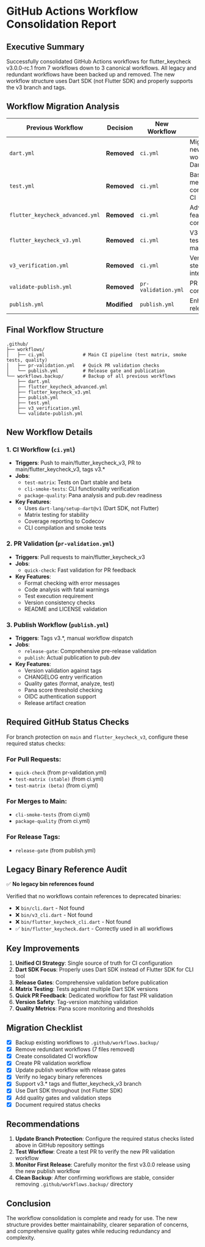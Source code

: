 # GitHub Actions Workflow Consolidation Report

## Executive Summary

Successfully consolidated GitHub Actions workflows for flutter_keycheck v3.0.0-rc.1 from 7 workflows down to 3 canonical workflows. All legacy and redundant workflows have been backed up and removed. The new workflow structure uses Dart SDK (not Flutter SDK) and properly supports the v3 branch and tags.

## Workflow Migration Analysis

| Previous Workflow | Decision | New Workflow | Notes |
|-------------------|----------|--------------|-------|
| `dart.yml` | **Removed** | `ci.yml` | Migrated to new CI workflow with Dart SDK |
| `test.yml` | **Removed** | `ci.yml` | Basic tests merged into comprehensive CI |
| `flutter_keycheck_advanced.yml` | **Removed** | `ci.yml` | Advanced features consolidated |
| `flutter_keycheck_v3.yml` | **Removed** | `ci.yml` | V3-specific tests now in main CI |
| `v3_verification.yml` | **Removed** | `ci.yml` | Verification steps integrated |
| `validate-publish.yml` | **Removed** | `pr-validation.yml` | PR checks consolidated |
| `publish.yml` | **Modified** | `publish.yml` | Enhanced with release gates |

## Final Workflow Structure

```
.github/
├── workflows/
│   ├── ci.yml              # Main CI pipeline (test matrix, smoke tests, quality)
│   ├── pr-validation.yml   # Quick PR validation checks
│   └── publish.yml         # Release gate and publication
└── workflows.backup/       # Backup of all previous workflows
    ├── dart.yml
    ├── flutter_keycheck_advanced.yml
    ├── flutter_keycheck_v3.yml
    ├── publish.yml
    ├── test.yml
    ├── v3_verification.yml
    └── validate-publish.yml
```

## New Workflow Details

### 1. CI Workflow (`ci.yml`)
- **Triggers**: Push to main/flutter_keycheck_v3, PR to main/flutter_keycheck_v3, tags v3.*
- **Jobs**:
  - `test-matrix`: Tests on Dart stable and beta
  - `cli-smoke-tests`: CLI functionality verification
  - `package-quality`: Pana analysis and pub.dev readiness
- **Key Features**:
  - Uses `dart-lang/setup-dart@v1` (Dart SDK, not Flutter)
  - Matrix testing for stability
  - Coverage reporting to Codecov
  - CLI compilation and smoke tests

### 2. PR Validation (`pr-validation.yml`)
- **Triggers**: Pull requests to main/flutter_keycheck_v3
- **Jobs**:
  - `quick-check`: Fast validation for PR feedback
- **Key Features**:
  - Format checking with error messages
  - Code analysis with fatal warnings
  - Test execution requirement
  - Version consistency checks
  - README and LICENSE validation

### 3. Publish Workflow (`publish.yml`)
- **Triggers**: Tags v3.*, manual workflow dispatch
- **Jobs**:
  - `release-gate`: Comprehensive pre-release validation
  - `publish`: Actual publication to pub.dev
- **Key Features**:
  - Version validation against tags
  - CHANGELOG entry verification
  - Quality gates (format, analyze, test)
  - Pana score threshold checking
  - OIDC authentication support
  - Release artifact creation

## Required GitHub Status Checks

For branch protection on `main` and `flutter_keycheck_v3`, configure these required status checks:

### For Pull Requests:
- `quick-check` (from pr-validation.yml)
- `test-matrix (stable)` (from ci.yml)
- `test-matrix (beta)` (from ci.yml)

### For Merges to Main:
- `cli-smoke-tests` (from ci.yml)
- `package-quality` (from ci.yml)

### For Release Tags:
- `release-gate` (from publish.yml)

## Legacy Binary Reference Audit

✅ **No legacy bin references found**

Verified that no workflows contain references to deprecated binaries:
- ❌ `bin/cli.dart` - Not found
- ❌ `bin/v3_cli.dart` - Not found  
- ❌ `bin/flutter_keycheck_cli.dart` - Not found
- ✅ `bin/flutter_keycheck.dart` - Correctly used in all workflows

## Key Improvements

1. **Unified CI Strategy**: Single source of truth for CI configuration
2. **Dart SDK Focus**: Properly uses Dart SDK instead of Flutter SDK for CLI tool
3. **Release Gates**: Comprehensive validation before publication
4. **Matrix Testing**: Tests against multiple Dart SDK versions
5. **Quick PR Feedback**: Dedicated workflow for fast PR validation
6. **Version Safety**: Tag-version matching validation
7. **Quality Metrics**: Pana score monitoring and thresholds

## Migration Checklist

- [x] Backup existing workflows to `.github/workflows.backup/`
- [x] Remove redundant workflows (7 files removed)
- [x] Create consolidated CI workflow
- [x] Create PR validation workflow
- [x] Update publish workflow with release gates
- [x] Verify no legacy binary references
- [x] Support v3.* tags and flutter_keycheck_v3 branch
- [x] Use Dart SDK throughout (not Flutter SDK)
- [x] Add quality gates and validation steps
- [x] Document required status checks

## Recommendations

1. **Update Branch Protection**: Configure the required status checks listed above in GitHub repository settings
2. **Test Workflow**: Create a test PR to verify the new PR validation workflow
3. **Monitor First Release**: Carefully monitor the first v3.0.0 release using the new publish workflow
4. **Clean Backup**: After confirming workflows are stable, consider removing `.github/workflows.backup/` directory

## Conclusion

The workflow consolidation is complete and ready for use. The new structure provides better maintainability, clearer separation of concerns, and comprehensive quality gates while reducing redundancy and complexity.
